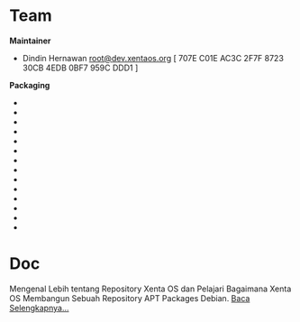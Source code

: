 # Team
**Maintainer**  
<!-- * Nama <E-Mail> -->
 *  Dindin Hernawan <root@dev.xentaos.org> [ 707E C01E AC3C 2F7F 8723  30CB 4EDB 0BF7 959C DDD1 ]


**Packaging**  
<!-- * Nama <E-Mail> -->
 *  
 *  
 *  
 *  
 *  
 *  
 *  
 *  
 *  
 *  
 *  
 *  
 *  
 *  
<!-- https://github.com/esc/reprepro/blob/master/docs/short-howto -->
# Doc
Mengenal Lebih tentang Repository Xenta OS dan Pelajari Bagaimana Xenta OS Membangun Sebuah Repository APT Packages Debian. [Baca Selengkapnya...](pustaka/doc/README.md)
